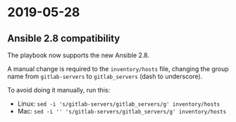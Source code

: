 # 2019-05-28

## Ansible 2.8 compatibility

The playbook now supports the new Ansible 2.8.

A manual change is required to the `inventory/hosts` file, changing the group name from `gitlab-servers` to `gitlab_servers` (dash to underscore).

To avoid doing it manually, run this:
- Linux: `sed -i 's/gitlab-servers/gitlab_servers/g' inventory/hosts`
- Mac: `sed -i '' 's/gitlab-servers/gitlab_servers/g' inventory/hosts`
